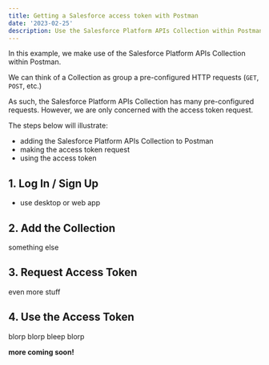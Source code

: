 ```yaml
---
title: Getting a Salesforce access token with Postman
date: '2023-02-25'
description: Use the Salesforce Platform APIs Collection within Postman to obtain an access token
---
```


In this example, we make use of the Salesforce Platform APIs Collection within Postman.

We can think of a Collection as group a pre-configured HTTP requests (`GET`, `POST`, etc.)

As such, the Salesforce Platform APIs Collection has many pre-configured requests. However, we are only concerned with the access token request.

The steps below will illustrate:

- adding the Salesforce Platform APIs Collection to Postman
- making the access token request
- using the access token

## 1. Log In / Sign Up

- use desktop or web app

## 2. Add the Collection

something else

## 3. Request Access Token

even more stuff

## 4. Use the Access Token

blorp blorp bleep blorp

**more coming soon!**
